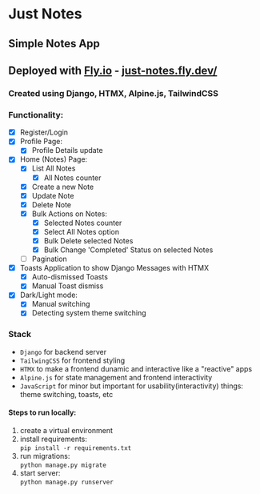 # Just Notes

## Simple Notes App

## Deployed with [Fly.io](https//:fly.io) - [just-notes.fly.dev/](https://just-notes.fly.dev/)

### Created using Django, HTMX, Alpine.js, TailwindCSS

### Functionality:

- [x] Register/Login
- [x] Profile Page:
    - [x] Profile Details update
- [x] Home (Notes) Page:
    - [x] List All Notes
        - [x] All Notes counter
    - [x] Create a new Note
    - [x] Update Note
    - [x] Delete Note
    - [x] Bulk Actions on Notes:
        - [x] Selected Notes counter
        - [x] Select All Notes option
        - [x] Bulk Delete selected Notes
        - [x] Bulk Change 'Completed' Status on selected Notes
    - [ ] Pagination
- [x] Toasts Application to show Django Messages with HTMX
    - [x] Auto-dismissed Toasts
    - [x] Manual Toast dismiss
- [x] Dark/Light mode:
    - [x] Manual switching
    - [x] Detecting system theme switching

### Stack
- `Django` for backend server
- `TailwingCSS` for frontend styling
- `HTMX` to make a frontend dunamic and interactive like a "reactive" apps
- `Alpine.js` for state management and frontend interactivity
- `JavaScript` for minor but important for usability(interactivity) things: theme switching, toasts, etc

#### Steps to run locally:
1. create a virtual environment
2. install requirements:  
    ```pip install -r requirements.txt```
3. run migrations:  
    ```python manage.py migrate```
4. start server:  
    ```python manage.py runserver```
